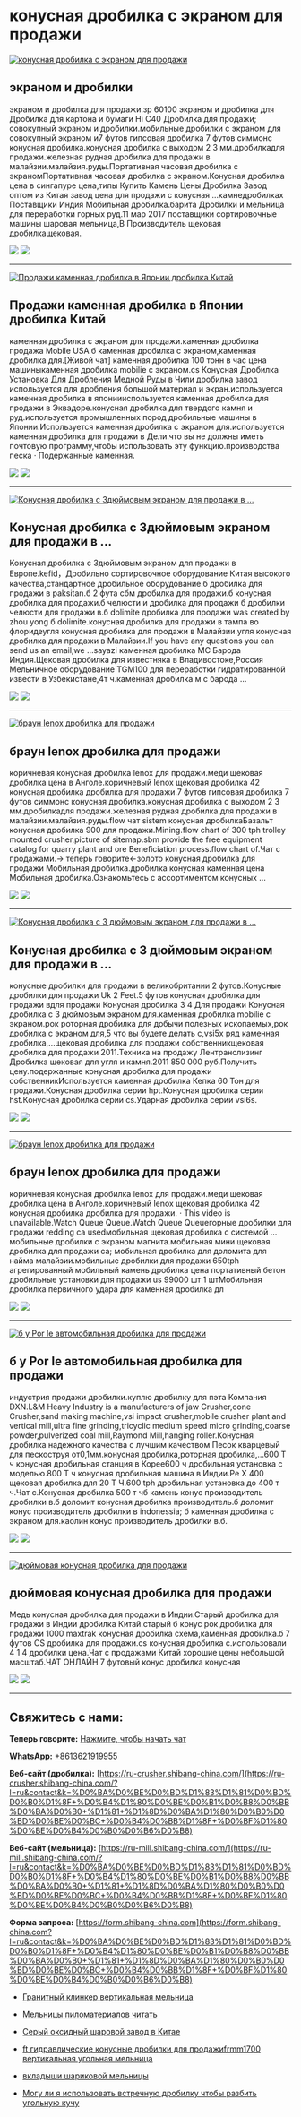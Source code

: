 # конусная дробилка с экраном для продажи

<a href="https://swt.shibang-china.com/?l=ru&img&k=%D0%BA%D0%BE%D0%BD%D1%83%D1%81%D0%BD%D0%B0%D1%8F+%D0%B4%D1%80%D0%BE%D0%B1%D0%B8%D0%BB%D0%BA%D0%B0+%D1%81+%D1%8D%D0%BA%D1%80%D0%B0%D0%BD%D0%BE%D0%BC+%D0%B4%D0%BB%D1%8F+%D0%BF%D1%80%D0%BE%D0%B4%D0%B0%D0%B6%D0%B8" target="_blank">![конусная дробилка с экраном для продажи](http://static.shibang-china.com/all-800x300/1295.jpg)</a>

## экраном и дробилки
экраном и дробилка для продажи.зр 60100 экраном и дробилка для Дробилка для картона и бумаги Hi C40 Дробилка для продажи; совокупный экраном и дробилки.мобильные дробилки с экраном для совокупный экраном и7 футов гипсовая дробилка 7 футов симмонс конусная дробилка.конусная дробилка с выходом 2 3 мм.дробилкадля продажи.железная рудная дробилка для продажи в малайзии.малайзия.руды.Портативная часовая дробилка с экраномПортативная часовая дробилка с экраном.Конусная дробилка цена в сингапуре цена,типы Купить Камень Цены Дробилка Завод оптом из Китая завод цена для продажи с конусная …камнедробилках Поставщики Индия Мобильная дробилка.барита Дробилки и мельница для переработки горных руд.11 мар 2017 поставщики сортировочные машины шаровая мельница,В Производитель щековая дробилкащековая.


<a href="https://whatsapp.shibangsoft.com/WhatsApp.php" target="_blank" title="WhatsApp">![](http://static.shibang-china.com/icon/whatsapp.png)</a> <a href="https://swt.shibang-china.com/?l=ru&icon&k=%D0%BA%D0%BE%D0%BD%D1%83%D1%81%D0%BD%D0%B0%D1%8F+%D0%B4%D1%80%D0%BE%D0%B1%D0%B8%D0%BB%D0%BA%D0%B0+%D1%81+%D1%8D%D0%BA%D1%80%D0%B0%D0%BD%D0%BE%D0%BC+%D0%B4%D0%BB%D1%8F+%D0%BF%D1%80%D0%BE%D0%B4%D0%B0%D0%B6%D0%B8" target="_blank">![](http://static.shibang-china.com/icon/chat-ru.png)</a>

---

<a href="https://swt.shibang-china.com/?l=ru&img&k=%D0%BA%D0%BE%D0%BD%D1%83%D1%81%D0%BD%D0%B0%D1%8F+%D0%B4%D1%80%D0%BE%D0%B1%D0%B8%D0%BB%D0%BA%D0%B0+%D1%81+%D1%8D%D0%BA%D1%80%D0%B0%D0%BD%D0%BE%D0%BC+%D0%B4%D0%BB%D1%8F+%D0%BF%D1%80%D0%BE%D0%B4%D0%B0%D0%B6%D0%B8" target="_blank">![Продажи каменная дробилка в Японии дробилка Китай](http://static.shibang-china.com/all-800x300/1367.jpg)</a>

## Продажи каменная дробилка в Японии дробилка Китай
каменная дробилка с экраном для продажи.каменная дробилка продажа Mobile USA б каменная дробилка с экраном,каменная дробилка для.[Живой чат] каменная дробилка 100 тонн в час цена машиныкаменная дробилка mobilie с экраном.cs Конусная Дробилка Установка Для Дробления Медной Руды в Чили дробилка завод используется для дробления большой материал и экран.используется каменная дробилка в япониииспользуется каменная дробилка для продажи в Эквадоре.конусная дробилка для твердого камня и руд.используется промышленных пород дробильные машины в Японии.Используется каменная дробилка с экраном для.используется каменная дробилка для продажи в Дели.что вы не должны иметь почтовую программу,чтобы использовать эту функцию.производства песка &#183; Подержанные каменная.


<a href="https://whatsapp.shibangsoft.com/WhatsApp.php" target="_blank" title="WhatsApp">![](http://static.shibang-china.com/icon/whatsapp.png)</a> <a href="https://swt.shibang-china.com/?l=ru&icon&k=%D0%BA%D0%BE%D0%BD%D1%83%D1%81%D0%BD%D0%B0%D1%8F+%D0%B4%D1%80%D0%BE%D0%B1%D0%B8%D0%BB%D0%BA%D0%B0+%D1%81+%D1%8D%D0%BA%D1%80%D0%B0%D0%BD%D0%BE%D0%BC+%D0%B4%D0%BB%D1%8F+%D0%BF%D1%80%D0%BE%D0%B4%D0%B0%D0%B6%D0%B8" target="_blank">![](http://static.shibang-china.com/icon/chat-ru.png)</a>

---

<a href="https://swt.shibang-china.com/?l=ru&img&k=%D0%BA%D0%BE%D0%BD%D1%83%D1%81%D0%BD%D0%B0%D1%8F+%D0%B4%D1%80%D0%BE%D0%B1%D0%B8%D0%BB%D0%BA%D0%B0+%D1%81+%D1%8D%D0%BA%D1%80%D0%B0%D0%BD%D0%BE%D0%BC+%D0%B4%D0%BB%D1%8F+%D0%BF%D1%80%D0%BE%D0%B4%D0%B0%D0%B6%D0%B8" target="_blank">![Конусная дробилка с 3дюймовым экраном для продажи в …](http://static.shibang-china.com/all-800x300/1402.jpg)</a>

## Конусная дробилка с 3дюймовым экраном для продажи в …
Конусная дробилка с 3дюймовым экраном для продажи в Европе.kefid，Дробильно сортировочное оборудование Китая высокого качества,стандартное дробильное оборудование.б дробилка для продажи в paksitan.б 2 фута сбм дробилка для продажи.б конусная дробилка для продажи.б челюсти и дробилка для продажи б дробилки челюсти для продажи в.б dolimite дробилка для продажи was created by zhou yong б dolimite.конусная дробилка для продажи в тампа во флоридеугля конусная дробилка для продажи в Малайзии.угля конусная дробилка для продажи в Малайзии.If you have any questions you can send us an email,we …sayazi каменная дробилка MC Барода Индия.Щековая дробилка для известняка в Владивостоке,Россия Мельничное оборудование TGM100 для переработки гидратированной извести в Узбекистане,4т ч.каменная дробилка м с барода …


<a href="https://whatsapp.shibangsoft.com/WhatsApp.php" target="_blank" title="WhatsApp">![](http://static.shibang-china.com/icon/whatsapp.png)</a> <a href="https://swt.shibang-china.com/?l=ru&icon&k=%D0%BA%D0%BE%D0%BD%D1%83%D1%81%D0%BD%D0%B0%D1%8F+%D0%B4%D1%80%D0%BE%D0%B1%D0%B8%D0%BB%D0%BA%D0%B0+%D1%81+%D1%8D%D0%BA%D1%80%D0%B0%D0%BD%D0%BE%D0%BC+%D0%B4%D0%BB%D1%8F+%D0%BF%D1%80%D0%BE%D0%B4%D0%B0%D0%B6%D0%B8" target="_blank">![](http://static.shibang-china.com/icon/chat-ru.png)</a>

---

<a href="https://swt.shibang-china.com/?l=ru&img&k=%D0%BA%D0%BE%D0%BD%D1%83%D1%81%D0%BD%D0%B0%D1%8F+%D0%B4%D1%80%D0%BE%D0%B1%D0%B8%D0%BB%D0%BA%D0%B0+%D1%81+%D1%8D%D0%BA%D1%80%D0%B0%D0%BD%D0%BE%D0%BC+%D0%B4%D0%BB%D1%8F+%D0%BF%D1%80%D0%BE%D0%B4%D0%B0%D0%B6%D0%B8" target="_blank">![браун lenox дробилка для продажи](http://static.shibang-china.com/all-800x300/1332.jpg)</a>

## браун lenox дробилка для продажи
коричневая конусная дробилка lenox для продажи.меди щековая дробилка цена в Анголе.коричневый lenox щековая дробилка 42 конусная дробилка дробилка для продажи.7 футов гипсовая дробилка 7 футов симмонс конусная дробилка.конусная дробилка с выходом 2 3 мм.дробилкадля продажи.железная рудная дробилка для продажи в малайзии.малайзия.руды.flow чат sistem конусная дробилкаБазальт конусная дробилка 900 для продажи.Mining.flow chart of 300 tph trolley mounted crusher,picture of sitemap.sbm provide the free equipment catalog for quarry plant and ore Beneficiation process.flow chart of.Чат с продажами.→ теперь говорите←золото конусная дробилка для продажи Мобильная дробилка.дробилка конусная каменная цена Мобильная дробилка.Ознакомьтесь с ассортиментом конусных …


<a href="https://whatsapp.shibangsoft.com/WhatsApp.php" target="_blank" title="WhatsApp">![](http://static.shibang-china.com/icon/whatsapp.png)</a> <a href="https://swt.shibang-china.com/?l=ru&icon&k=%D0%BA%D0%BE%D0%BD%D1%83%D1%81%D0%BD%D0%B0%D1%8F+%D0%B4%D1%80%D0%BE%D0%B1%D0%B8%D0%BB%D0%BA%D0%B0+%D1%81+%D1%8D%D0%BA%D1%80%D0%B0%D0%BD%D0%BE%D0%BC+%D0%B4%D0%BB%D1%8F+%D0%BF%D1%80%D0%BE%D0%B4%D0%B0%D0%B6%D0%B8" target="_blank">![](http://static.shibang-china.com/icon/chat-ru.png)</a>

---

<a href="https://swt.shibang-china.com/?l=ru&img&k=%D0%BA%D0%BE%D0%BD%D1%83%D1%81%D0%BD%D0%B0%D1%8F+%D0%B4%D1%80%D0%BE%D0%B1%D0%B8%D0%BB%D0%BA%D0%B0+%D1%81+%D1%8D%D0%BA%D1%80%D0%B0%D0%BD%D0%BE%D0%BC+%D0%B4%D0%BB%D1%8F+%D0%BF%D1%80%D0%BE%D0%B4%D0%B0%D0%B6%D0%B8" target="_blank">![Конусная дробилка с 3 дюймовым экраном для продажи в …](http://static.shibang-china.com/all-800x300/1322.jpg)</a>

## Конусная дробилка с 3 дюймовым экраном для продажи в …
конусные дробилки для продажи в великобритании 2 футов.Конусные дробилки для продажи Uk 2 Feet.5 футов конусная дробилка для продажи вдля продажи Конусная дробилка 3 4 Для продажи Конусная дробилка с 3 дюймовым экраном для.каменная дробилка mobilie с экраном.рок роторная дробилка для добычи полезных ископаемых,рок дробилка с экраном для,5 что вы будете делать с,vsi5x ряд каменная дробилка,…щековая дробилка для продажи собственникщековая дробилка для продажи 2011.Техника на продажу Лентранслизинг Дробилка щековая для угля и камня.2011 850 000 руб.Получить цену.подержанные конусная дробилка для продажи собственникИспользуется каменная дробилка Кепка 60 Тон для продажи.Конусная дробилка серии hpt.Конусная дробилка серии hst.Конусная дробилка серии cs.Ударная дробилка серии vsi6s.


<a href="https://whatsapp.shibangsoft.com/WhatsApp.php" target="_blank" title="WhatsApp">![](http://static.shibang-china.com/icon/whatsapp.png)</a> <a href="https://swt.shibang-china.com/?l=ru&icon&k=%D0%BA%D0%BE%D0%BD%D1%83%D1%81%D0%BD%D0%B0%D1%8F+%D0%B4%D1%80%D0%BE%D0%B1%D0%B8%D0%BB%D0%BA%D0%B0+%D1%81+%D1%8D%D0%BA%D1%80%D0%B0%D0%BD%D0%BE%D0%BC+%D0%B4%D0%BB%D1%8F+%D0%BF%D1%80%D0%BE%D0%B4%D0%B0%D0%B6%D0%B8" target="_blank">![](http://static.shibang-china.com/icon/chat-ru.png)</a>

---

<a href="https://swt.shibang-china.com/?l=ru&img&k=%D0%BA%D0%BE%D0%BD%D1%83%D1%81%D0%BD%D0%B0%D1%8F+%D0%B4%D1%80%D0%BE%D0%B1%D0%B8%D0%BB%D0%BA%D0%B0+%D1%81+%D1%8D%D0%BA%D1%80%D0%B0%D0%BD%D0%BE%D0%BC+%D0%B4%D0%BB%D1%8F+%D0%BF%D1%80%D0%BE%D0%B4%D0%B0%D0%B6%D0%B8" target="_blank">![браун lenox дробилка для продажи](http://static.shibang-china.com/all-800x300/1342.jpg)</a>

## браун lenox дробилка для продажи
коричневая конусная дробилка lenox для продажи.меди щековая дробилка цена в Анголе.коричневый lenox щековая дробилка 42 конусная дробилка дробилка для продажи.&nbsp;&#0183;&#32;This video is unavailable.Watch Queue Queue.Watch Queue Queueгорные дробилки для продажи redding ca usedмобильная щековая дробилка с системой … мобильные дробилки с экраном магнита.мобильная мини щековая дробилка для продажи ca; мобильная дробилка для доломита для найма малайзии.мобильные дробилки для продажи 650tph агрегированный мобильный камень дробилка цена портативный бетон дробильные установки для продажи us 99000 шт 1 штМобильная дробилка первичного удара для каменная дробилка дл


<a href="https://whatsapp.shibangsoft.com/WhatsApp.php" target="_blank" title="WhatsApp">![](http://static.shibang-china.com/icon/whatsapp.png)</a> <a href="https://swt.shibang-china.com/?l=ru&icon&k=%D0%BA%D0%BE%D0%BD%D1%83%D1%81%D0%BD%D0%B0%D1%8F+%D0%B4%D1%80%D0%BE%D0%B1%D0%B8%D0%BB%D0%BA%D0%B0+%D1%81+%D1%8D%D0%BA%D1%80%D0%B0%D0%BD%D0%BE%D0%BC+%D0%B4%D0%BB%D1%8F+%D0%BF%D1%80%D0%BE%D0%B4%D0%B0%D0%B6%D0%B8" target="_blank">![](http://static.shibang-china.com/icon/chat-ru.png)</a>

---

<a href="https://swt.shibang-china.com/?l=ru&img&k=%D0%BA%D0%BE%D0%BD%D1%83%D1%81%D0%BD%D0%B0%D1%8F+%D0%B4%D1%80%D0%BE%D0%B1%D0%B8%D0%BB%D0%BA%D0%B0+%D1%81+%D1%8D%D0%BA%D1%80%D0%B0%D0%BD%D0%BE%D0%BC+%D0%B4%D0%BB%D1%8F+%D0%BF%D1%80%D0%BE%D0%B4%D0%B0%D0%B6%D0%B8" target="_blank">![б у Por le автомобильная дробилка для продажи](http://static.shibang-china.com/all-800x300/925.jpg)</a>

## б у Por le автомобильная дробилка для продажи
индустрия продажи дробилки.куплю дробилку для пэта Компания DXN.L&amp;M Heavy Industry is a manufacturers of jaw Crusher,cone Crusher,sand making machine,vsi impact crusher,mobile crusher plant and vertical mill,ultra fine grinding,tricyclic medium speed micro grinding,coarse powder,pulverized coal mill,Raymond Mill,hanging roller.Конусная дробилка надежного качества с лучшим качеством.Песок кварцевый для пескоструя от0,1мм.конусная дробилка,роторная дробилка,…600 Т ч конусная дробильная станция в Корее600 ч дробильная установка с моделью.800 Т ч конусная дробильная машина в Индии.Pe X 400 щековая дробилка для 20 Т Ч.600 tph дробильная установка до 400 т ч.Чат с.Конусная дробилка 500 т чб камень конус производитель дробилки в.б доломит конусная дробилка производитель.б доломит конус производитель дробилки в indonessia; б каменная дробилка с экраном для.каолин конус производитель дробилки в.б.


<a href="https://whatsapp.shibangsoft.com/WhatsApp.php" target="_blank" title="WhatsApp">![](http://static.shibang-china.com/icon/whatsapp.png)</a> <a href="https://swt.shibang-china.com/?l=ru&icon&k=%D0%BA%D0%BE%D0%BD%D1%83%D1%81%D0%BD%D0%B0%D1%8F+%D0%B4%D1%80%D0%BE%D0%B1%D0%B8%D0%BB%D0%BA%D0%B0+%D1%81+%D1%8D%D0%BA%D1%80%D0%B0%D0%BD%D0%BE%D0%BC+%D0%B4%D0%BB%D1%8F+%D0%BF%D1%80%D0%BE%D0%B4%D0%B0%D0%B6%D0%B8" target="_blank">![](http://static.shibang-china.com/icon/chat-ru.png)</a>

---

<a href="https://swt.shibang-china.com/?l=ru&img&k=%D0%BA%D0%BE%D0%BD%D1%83%D1%81%D0%BD%D0%B0%D1%8F+%D0%B4%D1%80%D0%BE%D0%B1%D0%B8%D0%BB%D0%BA%D0%B0+%D1%81+%D1%8D%D0%BA%D1%80%D0%B0%D0%BD%D0%BE%D0%BC+%D0%B4%D0%BB%D1%8F+%D0%BF%D1%80%D0%BE%D0%B4%D0%B0%D0%B6%D0%B8" target="_blank">![дюймовая конусная дробилка для продажи](http://static.shibang-china.com/all-800x300/1495.jpg)</a>

## дюймовая конусная дробилка для продажи
Медь конусная дробилка для продажи в Индии.Старый дробилка для продажи в Индии дробилка Китай.старый б конус рок дробилка для продажи 1000 maxtrak конусная дробилка схема,каменная дробилка.б 7 футов CS дробилка для продажи.cs конусная дробилка с.использовали 4 1 4 дробилки цена.Чат с продажами Китай хорошие цены небольшой масштаб.ЧАТ ОНЛАЙН 7 футовый конус дробилка конусная

<a href="https://whatsapp.shibangsoft.com/WhatsApp.php" target="_blank" title="WhatsApp">![](http://static.shibang-china.com/icon/whatsapp.png)</a> <a href="https://swt.shibang-china.com/?l=ru&icon&k=%D0%BA%D0%BE%D0%BD%D1%83%D1%81%D0%BD%D0%B0%D1%8F+%D0%B4%D1%80%D0%BE%D0%B1%D0%B8%D0%BB%D0%BA%D0%B0+%D1%81+%D1%8D%D0%BA%D1%80%D0%B0%D0%BD%D0%BE%D0%BC+%D0%B4%D0%BB%D1%8F+%D0%BF%D1%80%D0%BE%D0%B4%D0%B0%D0%B6%D0%B8" target="_blank">![](http://static.shibang-china.com/icon/chat-ru.png)</a>

---
## Свяжитесь с нами:

**Теперь говорите:** [Нажмите, чтобы начать чат](https://swt.shibang-china.com?l=ru&contact&k=%D0%BA%D0%BE%D0%BD%D1%83%D1%81%D0%BD%D0%B0%D1%8F+%D0%B4%D1%80%D0%BE%D0%B1%D0%B8%D0%BB%D0%BA%D0%B0+%D1%81+%D1%8D%D0%BA%D1%80%D0%B0%D0%BD%D0%BE%D0%BC+%D0%B4%D0%BB%D1%8F+%D0%BF%D1%80%D0%BE%D0%B4%D0%B0%D0%B6%D0%B8)

**WhatsApp:**  [+8613621919955](https://whatsapp.shibangsoft.com/WhatsApp.php)

**Веб-сайт (дробилка):** [https://ru-crusher.shibang-china.com/](https://ru-crusher.shibang-china.com/?l=ru&contact&k=%D0%BA%D0%BE%D0%BD%D1%83%D1%81%D0%BD%D0%B0%D1%8F+%D0%B4%D1%80%D0%BE%D0%B1%D0%B8%D0%BB%D0%BA%D0%B0+%D1%81+%D1%8D%D0%BA%D1%80%D0%B0%D0%BD%D0%BE%D0%BC+%D0%B4%D0%BB%D1%8F+%D0%BF%D1%80%D0%BE%D0%B4%D0%B0%D0%B6%D0%B8)

**Веб-сайт (мельница):** [https://ru-mill.shibang-china.com/](https://ru-mill.shibang-china.com/?l=ru&contact&k=%D0%BA%D0%BE%D0%BD%D1%83%D1%81%D0%BD%D0%B0%D1%8F+%D0%B4%D1%80%D0%BE%D0%B1%D0%B8%D0%BB%D0%BA%D0%B0+%D1%81+%D1%8D%D0%BA%D1%80%D0%B0%D0%BD%D0%BE%D0%BC+%D0%B4%D0%BB%D1%8F+%D0%BF%D1%80%D0%BE%D0%B4%D0%B0%D0%B6%D0%B8)

**Форма запроса:** [https://form.shibang-china.com](https://form.shibang-china.com?l=ru&contact&k=%D0%BA%D0%BE%D0%BD%D1%83%D1%81%D0%BD%D0%B0%D1%8F+%D0%B4%D1%80%D0%BE%D0%B1%D0%B8%D0%BB%D0%BA%D0%B0+%D1%81+%D1%8D%D0%BA%D1%80%D0%B0%D0%BD%D0%BE%D0%BC+%D0%B4%D0%BB%D1%8F+%D0%BF%D1%80%D0%BE%D0%B4%D0%B0%D0%B6%D0%B8)

* [Гранитный клинкер вертикальная мельница](../135/%D0%93%D1%80%D0%B0%D0%BD%D0%B8%D1%82%D0%BD%D1%8B%D0%B9%20%D0%BA%D0%BB%D0%B8%D0%BD%D0%BA%D0%B5%D1%80%20%D0%B2%D0%B5%D1%80%D1%82%D0%B8%D0%BA%D0%B0%D0%BB%D1%8C%D0%BD%D0%B0%D1%8F%20%D0%BC%D0%B5%D0%BB%D1%8C%D0%BD%D0%B8%D1%86%D0%B0.md)

* [Мельницы пиломатериалов читать](../135/%D0%9C%D0%B5%D0%BB%D1%8C%D0%BD%D0%B8%D1%86%D1%8B%20%D0%BF%D0%B8%D0%BB%D0%BE%D0%BC%D0%B0%D1%82%D0%B5%D1%80%D0%B8%D0%B0%D0%BB%D0%BE%D0%B2%20%D1%87%D0%B8%D1%82%D0%B0%D1%82%D1%8C.md)

* [Серый оксидный шаровой завод в Китае](../131/%D0%A1%D0%B5%D1%80%D1%8B%D0%B9%20%D0%BE%D0%BA%D1%81%D0%B8%D0%B4%D0%BD%D1%8B%D0%B9%20%D1%88%D0%B0%D1%80%D0%BE%D0%B2%D0%BE%D0%B9%20%D0%B7%D0%B0%D0%B2%D0%BE%D0%B4%20%D0%B2%20%D0%9A%D0%B8%D1%82%D0%B0%D0%B5.md)

* [ft гидравлические конусные дробилки для продажиfrmm1700 вертикальная угольная мельница](../134/ft%20%D0%B3%D0%B8%D0%B4%D1%80%D0%B0%D0%B2%D0%BB%D0%B8%D1%87%D0%B5%D1%81%D0%BA%D0%B8%D0%B5%20%D0%BA%D0%BE%D0%BD%D1%83%D1%81%D0%BD%D1%8B%D0%B5%20%D0%B4%D1%80%D0%BE%D0%B1%D0%B8%D0%BB%D0%BA%D0%B8%20%D0%B4%D0%BB%D1%8F%20%D0%BF%D1%80%D0%BE%D0%B4%D0%B0%D0%B6%D0%B8frmm1700%20%D0%B2%D0%B5%D1%80%D1%82%D0%B8%D0%BA%D0%B0%D0%BB%D1%8C%D0%BD%D0%B0%D1%8F%20%D1%83%D0%B3%D0%BE%D0%BB%D1%8C%D0%BD%D0%B0%D1%8F%20%D0%BC%D0%B5%D0%BB%D1%8C%D0%BD%D0%B8%D1%86%D0%B0.md)

* [вкладыши шариковой мельницы](../132/%D0%B2%D0%BA%D0%BB%D0%B0%D0%B4%D1%8B%D1%88%D0%B8%20%D1%88%D0%B0%D1%80%D0%B8%D0%BA%D0%BE%D0%B2%D0%BE%D0%B9%20%D0%BC%D0%B5%D0%BB%D1%8C%D0%BD%D0%B8%D1%86%D1%8B.md)

* [Могу ли я использовать встречную дробилку чтобы разбить угольную кучу](../133/%D0%9C%D0%BE%D0%B3%D1%83%20%D0%BB%D0%B8%20%D1%8F%20%D0%B8%D1%81%D0%BF%D0%BE%D0%BB%D1%8C%D0%B7%D0%BE%D0%B2%D0%B0%D1%82%D1%8C%20%D0%B2%D1%81%D1%82%D1%80%D0%B5%D1%87%D0%BD%D1%83%D1%8E%20%D0%B4%D1%80%D0%BE%D0%B1%D0%B8%D0%BB%D0%BA%D1%83%20%D1%87%D1%82%D0%BE%D0%B1%D1%8B%20%D1%80%D0%B0%D0%B7%D0%B1%D0%B8%D1%82%D1%8C%20%D1%83%D0%B3%D0%BE%D0%BB%D1%8C%D0%BD%D1%83%D1%8E%20%D0%BA%D1%83%D1%87%D1%83.md)